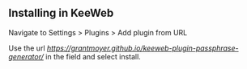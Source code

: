 ## Installing in KeeWeb ##

Navigate to Settings > Plugins > Add plugin from URL

Use the url *https://grantmoyer.github.io/keeweb-plugin-passphrase-generator/* in the field and select install.
